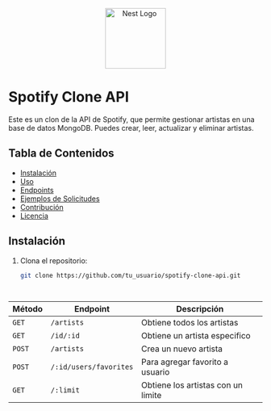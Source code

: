 <p align="center">
  <a href="http://nestjs.com/" target="blank"><img src="https://nestjs.com/img/logo-small.svg" width="120" alt="Nest Logo" /></a>
</p>

# Spotify Clone API

Este es un clon de la API de Spotify, que permite gestionar artistas en una base de datos MongoDB. Puedes crear, leer, actualizar y eliminar artistas.

## Tabla de Contenidos

- [Instalación](#instalación)
- [Uso](#uso)
- [Endpoints](#endpoints)
- [Ejemplos de Solicitudes](#ejemplos-de-solicitudes)
- [Contribución](#contribución)
- [Licencia](#licencia)

## Instalación

1. Clona el repositorio:
   ```bash
   git clone https://github.com/tu_usuario/spotify-clone-api.git




| Método | Endpoint                   | Descripción                    |
|--------|----------------------------|--------------------------------|
| `GET`  | `/artists`                   | Obtiene todos los artistas     |
| `GET`  | `/id/:id`               | Obtiene un artista especifico     |
| `POST` | `/artists`                   | Crea un nuevo artista         |
| `POST` | `/:id/users/favorites`     | Para agregar favorito a usuario|
| `GET`  | `/:limit`     | Obtiene los artistas con un limite|